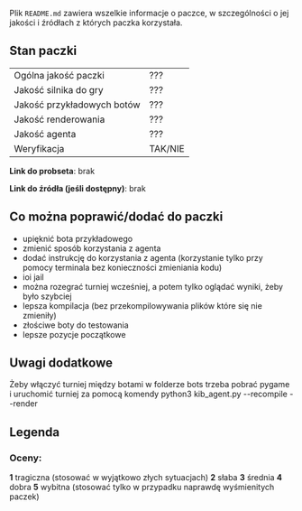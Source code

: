 Plik `README.md` zawiera wszelkie informacje o paczce, w szczególności o jej jakości i źródłach z których paczka korzystała.

## Stan paczki

|                            |         |
| -------------------------- | ------- |
| Ogólna jakość paczki       | ???     |
| Jakość silnika do gry      | ???     |
| Jakość przykładowych botów | ???     |
| Jakość renderowania        | ???     |
| Jakość agenta              | ???     |
| Weryfikacja                | TAK/NIE |


<!-- Linki zapisujemy tak: <https://en.wikipedia.org/wiki/Markdown> -->
**Link do probseta**: brak

**Link do źródła (jeśli dostępny)**: brak


## Co można poprawić/dodać do paczki
- upięknić bota przykładowego
- zmienić sposób korzystania z agenta
- dodać instrukcję do korzystania z agenta (korzystanie tylko przy pomocy terminala bez konieczności zmieniania kodu)
- ioi jail
- można rozegrać turniej wcześniej, a potem tylko oglądać wyniki, żeby było szybciej
- lepsza kompilacja (bez przekompilowywania plików które się nie zmieniły)
- złościwe boty do testowania
- lepsze pozycje początkowe

## Uwagi dodatkowe
Żeby włączyć turniej między botami w folderze bots trzeba pobrać pygame i uruchomić turniej za pomocą komendy python3 kib_agent.py --recompile --render

## Legenda

### Oceny:
**1** tragiczna (stosować w wyjątkowo złych sytuacjach)
**2** słaba
**3** średnia
**4** dobra
**5** wybitna (stosować tylko w przypadku naprawdę wyśmienitych paczek)
